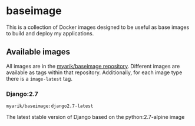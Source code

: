 # baseimage

This is a collection of Docker images designed to be useful as base images to build and deploy my applications.

## Available images

All images are in the [myarik/baseimage repository][dockerhub].
Different images are available as tags within that repository. Additionally, for each
image type there is a `image-latest` tag.

[dockerhub]: https://hub.docker.com/r/myarik/baseimage/

### Django:2.7

`myarik/baseimage:django2.7-latest`

The latest stable version of Django based on the python:2.7-alpine image